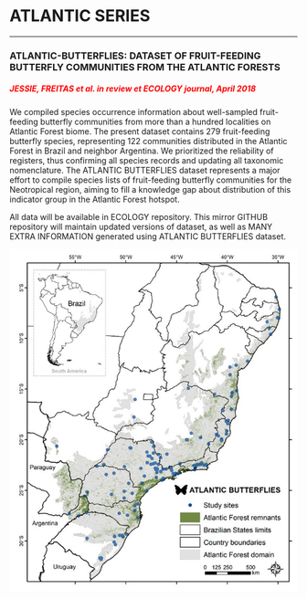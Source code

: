 # ATLANTIC SERIES
--------------------------------------------------------
### **ATLANTIC-BUTTERFLIES: DATASET OF FRUIT-FEEDING BUTTERFLY COMMUNITIES FROM THE ATLANTIC FORESTS**

##### <font color="red">JESSIE, FREITAS et al. in review et ECOLOGY journal, April 2018</font>

We compiled species occurrence information about well-sampled fruit-feeding butterfly communities from more than a hundred localities on Atlantic Forest biome. The present dataset contains 279 fruit-feeding butterfly species, representing 122 communities distributed in the Atlantic Forest in Brazil and neighbor Argentina. We prioritized the reliability of registers, thus confirming all species records and updating all taxonomic nomenclature. The ATLANTIC BUTTERFLIES dataset represents a major effort to compile species lists of fruit-feeding butterfly communities for the Neotropical region, aiming to fill a knowledge gap about distribution of this indicator group in the Atlantic Forest hotspot.

All data will be available in ECOLOGY repository. This mirror GITHUB repository will maintain updated versions of dataset, as well as MANY EXTRA INFORMATION generated using ATLANTIC BUTTERFLIES dataset.  

<p align="center"> 
<img src="butter_v01.jpg">
</p>


